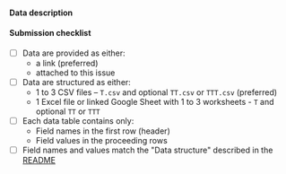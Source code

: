 #### Data description


#### Submission checklist
<!-- Replace [ ] with [x] for checks you have performed. -->

- [ ] Data are provided as either:
  - a link (preferred)
  - attached to this issue
- [ ] Data are structured as either:
  - 1 to 3 CSV files – `T.csv` and optional `TT.csv` or `TTT.csv` (preferred)
  - 1 Excel file or linked Google Sheet with 1 to 3 worksheets - `T` and optional `TT` or `TTT`
- [ ] Each data table contains only:
  - Field names in the first row (header)
  - Field values in the proceeding rows
- [ ] Field names and values match the "Data structure" described in the [README](https://gitlab.com/wgms/glathida/-/blob/master/README.md#data-structure)
